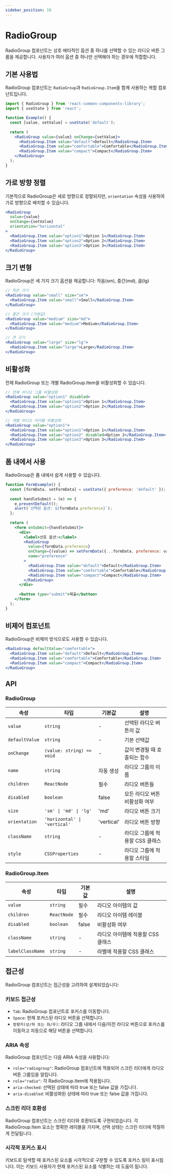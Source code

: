 ```yaml
---
sidebar_position: 19
---
```


# RadioGroup

RadioGroup 컴포넌트는 상호 배타적인 옵션 중 하나를 선택할 수 있는 라디오 버튼 그룹을 제공합니다. 사용자가 여러 옵션 중 하나만 선택해야 하는 경우에 적합합니다.

## 기본 사용법

RadioGroup 컴포넌트는 `RadioGroup`과 `RadioGroup.Item`을 함께 사용하는 복합 컴포넌트입니다.

```jsx
import { RadioGroup } from 'react-common-components-library';
import { useState } from 'react';

function Example() {
  const [value, setValue] = useState('default');
  
  return (
    <RadioGroup value={value} onChange={setValue}>
      <RadioGroup.Item value="default">Default</RadioGroup.Item>
      <RadioGroup.Item value="comfortable">Comfortable</RadioGroup.Item>
      <RadioGroup.Item value="compact">Compact</RadioGroup.Item>
    </RadioGroup>
  );
}
```

## 가로 방향 정렬

기본적으로 RadioGroup은 세로 방향으로 정렬되지만, `orientation` 속성을 사용하여 가로 방향으로 배치할 수 있습니다.

```jsx
<RadioGroup 
  value={value} 
  onChange={setValue} 
  orientation="horizontal"
>
  <RadioGroup.Item value="option1">Option 1</RadioGroup.Item>
  <RadioGroup.Item value="option2">Option 2</RadioGroup.Item>
  <RadioGroup.Item value="option3">Option 3</RadioGroup.Item>
</RadioGroup>
```

## 크기 변형

RadioGroup은 세 가지 크기 옵션을 제공합니다: 작음(sm), 중간(md), 큼(lg)

```jsx
// 작은 크기
<RadioGroup value="small" size="sm">
  <RadioGroup.Item value="small">Small</RadioGroup.Item>
</RadioGroup>

// 중간 크기 (기본값)
<RadioGroup value="medium" size="md">
  <RadioGroup.Item value="medium">Medium</RadioGroup.Item>
</RadioGroup>

// 큰 크기
<RadioGroup value="large" size="lg">
  <RadioGroup.Item value="large">Large</RadioGroup.Item>
</RadioGroup>
```

## 비활성화

전체 RadioGroup 또는 개별 RadioGroup.Item을 비활성화할 수 있습니다.

```jsx
// 전체 라디오 그룹 비활성화
<RadioGroup value="option1" disabled>
  <RadioGroup.Item value="option1">Option 1</RadioGroup.Item>
  <RadioGroup.Item value="option2">Option 2</RadioGroup.Item>
</RadioGroup>

// 개별 라디오 아이템 비활성화
<RadioGroup value="option1">
  <RadioGroup.Item value="option1">Option 1</RadioGroup.Item>
  <RadioGroup.Item value="option2" disabled>Option 2</RadioGroup.Item>
  <RadioGroup.Item value="option3">Option 3</RadioGroup.Item>
</RadioGroup>
```

## 폼 내에서 사용

RadioGroup은 폼 내에서 쉽게 사용할 수 있습니다.

```jsx
function FormExample() {
  const [formData, setFormData] = useState({ preference: 'default' });
  
  const handleSubmit = (e) => {
    e.preventDefault();
    alert(`선택된 옵션: ${formData.preference}`);
  };
  
  return (
    <form onSubmit={handleSubmit}>
      <div>
        <label>선호 옵션:</label>
        <RadioGroup 
          value={formData.preference} 
          onChange={(value) => setFormData({...formData, preference: value})}
          name="preference"
        >
          <RadioGroup.Item value="default">Default</RadioGroup.Item>
          <RadioGroup.Item value="comfortable">Comfortable</RadioGroup.Item>
          <RadioGroup.Item value="compact">Compact</RadioGroup.Item>
        </RadioGroup>
      </div>
      
      <button type="submit">제출</button>
    </form>
  );
}
```

## 비제어 컴포넌트

RadioGroup은 비제어 방식으로도 사용할 수 있습니다.

```jsx
<RadioGroup defaultValue="comfortable">
  <RadioGroup.Item value="default">Default</RadioGroup.Item>
  <RadioGroup.Item value="comfortable">Comfortable</RadioGroup.Item>
  <RadioGroup.Item value="compact">Compact</RadioGroup.Item>
</RadioGroup>
```

## API

### RadioGroup

| 속성 | 타입 | 기본값 | 설명 |
|------|------|--------|------|
| `value` | `string` | - | 선택된 라디오 버튼의 값 |
| `defaultValue` | `string` | - | 기본 선택값 |
| `onChange` | `(value: string) => void` | - | 값이 변경될 때 호출되는 함수 |
| `name` | `string` | 자동 생성 | 라디오 그룹의 이름 |
| `children` | `ReactNode` | 필수 | 라디오 버튼들 |
| `disabled` | `boolean` | false | 모든 라디오 버튼 비활성화 여부 |
| `size` | `'sm' \| 'md' \| 'lg'` | 'md' | 라디오 버튼 크기 |
| `orientation` | `'horizontal' \| 'vertical'` | 'vertical' | 라디오 버튼 방향 |
| `className` | `string` | - | 라디오 그룹에 적용할 CSS 클래스 |
| `style` | `CSSProperties` | - | 라디오 그룹에 적용할 스타일 |

### RadioGroup.Item

| 속성 | 타입 | 기본값 | 설명 |
|------|------|--------|------|
| `value` | `string` | 필수 | 라디오 아이템의 값 |
| `children` | `ReactNode` | 필수 | 라디오 아이템 레이블 |
| `disabled` | `boolean` | false | 비활성화 여부 |
| `className` | `string` | - | 라디오 아이템에 적용할 CSS 클래스 |
| `labelClassName` | `string` | - | 라벨에 적용할 CSS 클래스 |

## 접근성

RadioGroup 컴포넌트는 접근성을 고려하여 설계되었습니다:

### 키보드 접근성

- `Tab`: RadioGroup 컴포넌트로 포커스를 이동합니다.
- `Space`: 현재 포커스된 라디오 버튼을 선택합니다.
- `방향키(상/하 또는 좌/우)`: 라디오 그룹 내에서 다음/이전 라디오 버튼으로 포커스를 이동하고 자동으로 해당 버튼을 선택합니다.

### ARIA 속성

RadioGroup 컴포넌트는 다음 ARIA 속성을 사용합니다:

- `role="radiogroup"`: RadioGroup 컴포넌트에 적용되어 스크린 리더에게 라디오 버튼 그룹임을 알립니다.
- `role="radio"`: 각 RadioGroup.Item에 적용됩니다.
- `aria-checked`: 선택된 상태에 따라 true 또는 false 값을 가집니다.
- `aria-disabled`: 비활성화된 상태에 따라 true 또는 false 값을 가집니다.

### 스크린 리더 호환성

RadioGroup 컴포넌트는 스크린 리더와 호환되도록 구현되었습니다. 각 RadioGroup.Item 요소는 명확한 레이블을 가지며, 선택 상태는 스크린 리더에 적절하게 전달됩니다.

### 시각적 포커스 표시

키보드로 탐색할 때 포커스된 요소를 시각적으로 구분할 수 있도록 포커스 링이 표시됩니다. 이는 키보드 사용자가 현재 포커스된 요소를 식별하는 데 도움이 됩니다. 